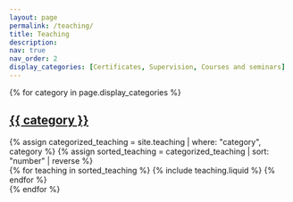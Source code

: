 ```yaml
---
layout: page
permalink: /teaching/
title: Teaching
description:
nav: true
nav_order: 2
display_categories: [Certificates, Supervision, Courses and seminars]
---
```


<div class="projects">
  {% for category in page.display_categories %}
  <a id="{{ category }}" href=".#{{ category }}">
    <h2 class="category">{{ category }}</h2>
  </a>
  {% assign categorized_teaching = site.teaching | where: "category", category %}
  {% assign sorted_teaching = categorized_teaching | sort: "number" | reverse %}
  <!-- Generate cards for each course -->
  <div class="row row-cols-1 row-cols-md-1">
    {% for teaching in sorted_teaching %}
      {% include teaching.liquid %}
    {% endfor %}
  </div>
  {% endfor %}
</div>
